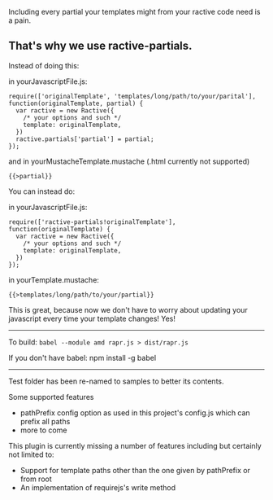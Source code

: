 Including every partial your templates might from your ractive code need is a pain.

That's why we use ractive-partials.
-------------------------------


Instead of doing this:

in yourJavascriptFile.js:

```
require(['originalTemplate', 'templates/long/path/to/your/parital'], function(originalTemplate, partial) {
  var ractive = new Ractive({
    /* your options and such */
    template: originalTemplate,
  })
  ractive.partials['partial'] = partial;
});
```

and in yourMustacheTemplate.mustache (.html currently not supported)

`{{>partial}}`

You can instead do:

in yourJavascriptFile.js:

```
require(['ractive-partials!originalTemplate'], function(originalTemplate) {
  var ractive = new Ractive({
    /* your options and such */
    template: originalTemplate,
  })
});
```

in yourTemplate.mustache:

`{{>templates/long/path/to/your/partial}}`

This is great, because now we don't have to worry about updating your javascript every time your template changes! Yes!

-------------------------------

To build: `babel --module amd rapr.js > dist/rapr.js`

If you don't have babel: npm install -g babel

-------------------------------

Test folder has been re-named to samples to better its contents.

Some supported features

  - pathPrefix config option as used in this project's config.js which can prefix all paths
  - more to come

This plugin is currently missing a number of features including but certainly not limited to:

  - Support for template paths other than the one given by pathPrefix or from root
  - An implementation of requirejs's write method
